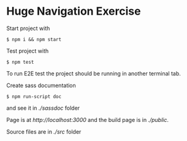 # Huge Navigation Exercise

Start project with

```
$ npm i && npm start
```

Test project with

```
$ npm test
```
To run E2E test the project should be running in another terminal tab.

Create sass documentation
```
$ npm run-script doc
```
and see it in *./sassdoc* folder

Page is at *http://localhost:3000* and the build page is in *./public*.

Source files are in *./src* folder
